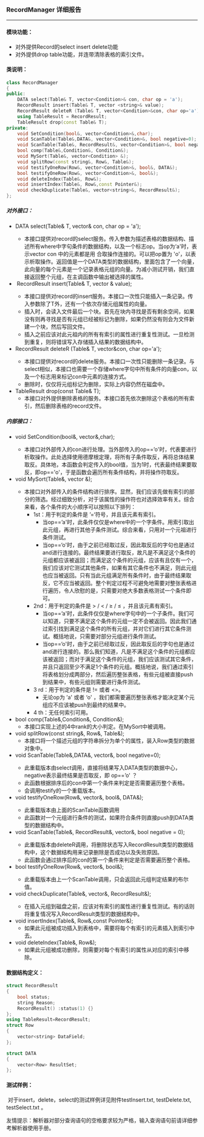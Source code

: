 ### RecordManager 详细报告

----

#### 模块功能：

* 对外提供Record的select insert delete功能
* 对外提供drop table功能，并连带清除表格的索引文件。



#### 类说明：

```c++
class RecordManager
{
public:
	DATA select(Table& T, vector<Condition>& con, char op = 'a');
	RecordResult insert(Table& T, vector <string>& value);
	RecordResult deleteR (Table& T, vector<Condition>&con, char op='a');
	using TableResult = RecordResult;
	TableResult drop(const Table& T);
private:
	void SetCondition(bool&, vector<Condition>&,char);
	void ScanTable(Table&,DATA&, vector<Condition>&, bool negative=0);
	void ScanTable(Table&, RecordResult&, vector<Condition>&, bool negative = 0);
	bool comp(Table&,Condition&, Condition&);
	void MySort(Table&, vector<Condition> &);
	void splitRow(const string&, Row&, Table&);
	void testifyOneRow(Row&, vector<Condition>&, bool&, DATA&);
	bool testifyOneRow(Row&, vector<Condition>&, bool&);
	void deleteIndex(Table&, Row&);
	void insertIndex(Table&, Row&,const Pointer&);
	void checkDuplicate(Table&, vector<string>&, RecordResult&);
};
```

##### 对外接口：

* DATA select(Table& T, vector<Condition>& con, char op = 'a');
  * 本接口提供对record的select服务。传入参数为描述表格的数据结构、描述所有where中字句条件的数据结构，以及一个标志op。当op为‘a'时，表示vector<Condition>  con 中的元素都是用 合取操作连接的。可以把op置为 'o'，以表示析取操作。返回值是一个DATA类型的数据结构，里面包含了一个向量，此向量的每个元素是一个记录表格元组的向量。为减小测试开销，我们直接返回整个元组，在主调函数中输出被选择的属性。
* ​	RecordResult insert(Table& T, vector <string>& value);
  * 本接口提供对record的insert服务。本接口一次性只能插入一条记录。传入参数除了T外，还有一个依次存储元组属性的向量。
  * 插入时，会读入文件最后一个块。首先在块内寻找是否有剩余空间，如果没有则再寻找是否有元组已经被标记为删除，如果仍然没有则会为文件新建一个块，然后写回文件。
  * 插入之前应该对此元祖内的所有有索引的属性进行重复性测试。一旦检测到重复，则将错误写入存储插入结果的数据结构中。
* RecordResult deleteR (Table& T, vector<Condition>&con, char op='a');
  * 本接口提供对record的delete服务。本接口一次性只能删除一条记录。与select相似，本接口也需要一个存储where字句中所有条件的向量con，以及一个标志用来标记con中元素的连接方式。
  * 删除时，仅仅将元组标记为删除，实际上内容仍然在磁盘中。
* TableResult drop(const Table& T);
  * 本接口对外提供删除表格的服务。本接口首先依次删除这个表格的所有索引，然后删除表格的record文件。

##### 内部接口：

* void SetCondition(bool&, vector<Condition>&,char);
  * 本接口对外部传入的con进行处理。当外部传入的op==’o'时，代表要进行析取操作。此处选择使用德摩根定理，将所有子条件取反，再将总体结果取反。具体地，本函数会判定传入的bool值，当为1时，代表最终结果要取反，即op=='o'，于是函数会遍历所有条件结构，并将操作符取反。
* void MySort(Table&, vector<Condition> &);
  * 本接口对外部传入的条件结构进行排序。显然，我们应该先做有索引的部分的筛选。经过细致分析，对于该属性的操作符也对选择效率有关。综合来看，各个条件的大小顺序可以按照以下排列：
    * 1st：用于判定的条件是 ’=‘符号，并且该元素有索引。
      * 当op==’a'时，此条件仅仅是where中的一个字条件。用索引取出此元组，再进行其他子条件测试。综合来看，只用对一个元祖进行条件测试。
      * 当op==‘o'时，由于之前已经取过反，因此取反后的字句也是通过and进行连接的。最终结果要进行取反，故凡是不满足这个条件的元组都应该被返回；而满足这个条件的元组，应该有且仅有一个，我们应该对它测试其他条件，如果有其它条件也不满足，则此元组也应当被返回。只有当此元组满足所有条件时，由于最终结果取反，它不应当被返回。整个判定过程不可避免地需要对整张表格进行遍历，令人欣慰的是，只需要对绝大多数表格测试一个条件即可。
    * 2nd：用于判定的条件是 > / < / ≥ / ≤ ，并且该元素有索引。
      * 当op==’a'时，此条件仅仅是where字句中的一个子条件。我们可以知道，只要不满足这个条件的元组一定不会被返回。因此我们通过索引找到满足这个条件的所有元组，并对它们进行其它条件测试。概括地说，只需要对部分元组进行条件测试。
      * 当op==‘o'时，由于之前已经取过反，因此取反后的字句也是通过and进行连接的。那么我们知道，凡是不满足这个条件的元组都应该被返回；而对于满足这个条件的元组，我们应该测试其它条件，并且只返回至少不满足1个条件的元组。概括地说，我们通过索引将表格划分成两部分，然后遍历整张表格，有些元组被直接push到结果中，有些元组则需要进行条件测试。
    * 3 rd：用于判定的条件是 != 或者 <>。
      * 无论op为 ’a' 或者 ‘o' ，我们都需要遍历整张表格才能决定某个元组应不应该被push到最终的结果中。
    * 4 th：无任何索引可用。
* bool comp(Table&,Condition&, Condition&);
  * 本接口实现上述的4中rank的大小判定。在MySort中被调用。
* void splitRow(const string&, Row&, Table&);
  * 本接口将一个描述元组的字符串拆分为单个的属性，装入Row类型的数据对象中。
* void ScanTable(Table&,DATA&, vector<Condition>&, bool negative=0);
  * 此重载版本由select调用，直接将结果写入DATA类型的数据中心，negative表示最终结果是否取反，即 op==’o' ？
  * 此函数根据排序后的con中第一个条件来判定是否需要遍历整个表格。
  * 会调用testify的一个重载版本。
* void testifyOneRow(Row&, vector<Condition>&, bool&, DATA&);
  * 此重载版本由上面的ScanTable函数调用
  * 此函数对一个元组进行条件的测试，如果符合条件则直接push到DATA类型的数据结构中。
* void ScanTable(Table&, RecordResult&, vector<Condition>&, bool negative = 0);
  * 此重载版本由deleteR调用，将删除状态写入RecordResult类型的数据结构中，这个数据结构用来记录删除是否成功以及失败原因。
  * 此函数会通过排序后的con的第一个条件来判定是否需要遍历整个表格。
* bool testifyOneRow(Row&, vector<Condition>&, bool&);
  * 此重载版本由上一个ScanTable调用，只会返回此元组判定结果的布尔值。
* void checkDuplicate(Table&, vector<string>&, RecordResult&);
  * 在插入元组到磁盘之前，应该对有索引的属性进行重复性测试。有的话则将重复情况写入RecordResult类型的数据结构中。
* void insertIndex(Table&, Row&,const Pointer&);
  * 如果此元组被成功插入到表格中，需要将每个有索引的元素插入到索引中去。
* void deleteIndex(Table&, Row&);
  * 如果此元组被成功删除，则需要对每个有索引的属性从对应的索引中移除。

#### 数据结构定义：

```c++
struct RecordResult
{
	bool status;
	string Reason;
	RecordResult() :status(1) {}
};
using TableResult=RecordResult;
struct Row
{
	vector<string> DataField;
};

struct DATA
{
	vector<Row> ResultSet;
};
```



#### 测试样例：

​	对于insert，delete，select的测试样例详见附件testInsert.txt, testDelete.txt, testSelect.txt 。

​	友情提示：解析器对部分查询语句的空格要求较为严格，输入查询语句前请详细参考解析器使用手册。
